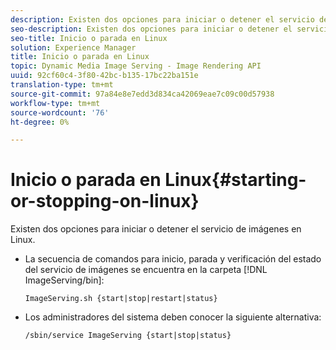 ```yaml
---
description: Existen dos opciones para iniciar o detener el servicio de imágenes en Linux.
seo-description: Existen dos opciones para iniciar o detener el servicio de imágenes en Linux.
seo-title: Inicio o parada en Linux
solution: Experience Manager
title: Inicio o parada en Linux
topic: Dynamic Media Image Serving - Image Rendering API
uuid: 92cf60c4-3f80-42bc-b135-17bc22ba151e
translation-type: tm+mt
source-git-commit: 97a84e8e7edd3d834ca42069eae7c09c00d57938
workflow-type: tm+mt
source-wordcount: '76'
ht-degree: 0%

---
```



# Inicio o parada en Linux{#starting-or-stopping-on-linux}

Existen dos opciones para iniciar o detener el servicio de imágenes en Linux.

* La secuencia de comandos para inicio, parada y verificación del estado del servicio de imágenes se encuentra en la carpeta [!DNL ImageServing/bin]:

   `ImageServing.sh {start|stop|restart|status}`
* Los administradores del sistema deben conocer la siguiente alternativa:

   `/sbin/service ImageServing {start|stop|status}`
